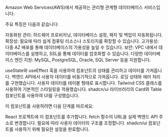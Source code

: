  Amazon Web Services(AWS)에서 제공하는 관리형 관계형 데이터베이스 서비스입니다. 
 
 주요 특징은 다음과 같습니다:

자동화된 관리: 하드웨어 프로비저닝, 데이터베이스 설정, 패치 및 백업이 자동화됩니다.
확장성: 필요에 따라 쉽게 컴퓨팅 리소스나 스토리지를 확장할 수 있습니다.
고가용성: 다중 AZ 배포를 통해 데이터베이스의 가용성을 높일 수 있습니다.
보안: VPC 내에서 데이터베이스를 실행하고, SSL을 통해 데이터를 암호화할 수 있습니다.
다양한 데이터베이스 엔진 지원: MySQL, PostgreSQL, Oracle, SQL Server 등을 지원합니다.

useState와 useEffect 훅을 사용하여 컴포넌트의 상태를 관리하고 데이터를 가져옵니다.
백엔드 API에서 사용자 데이터를 비동기적으로 가져옵니다.
로딩 상태와 에러 처리를 구현했습니다.
사용자 데이터를 테이블 형태로 표시합니다.
Tailwind CSS 클래스를 사용하여 기본적인 스타일링을 적용했습니다.
shadcn/ui 라이브러리의 Card와 Table 컴포넌트를 사용하여 UI를 구성했습니다.

이 컴포넌트를 사용하려면 다음 단계를 따르세요:

React 프로젝트에 이 컴포넌트를 추가합니다.
fetch 함수의 URL을 실제 백엔드 API 주소로 변경합니다.
필요에 따라 사용자 데이터의 구조를 조정합니다.
shadcn/ui 컴포넌트를 사용하기 위해 필요한 설정을 완료합니다.
